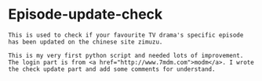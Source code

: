 # Episode-update-check
    This is used to check if your favourite TV drama's specific episode has been updated on the chinese site zimuzu.
    
    This is my very first python script and needed lots of improvement.
    The login part is from <a href="http://www.7mdm.com">modm</a>. I wrote the check update part and add some comments for understand.
